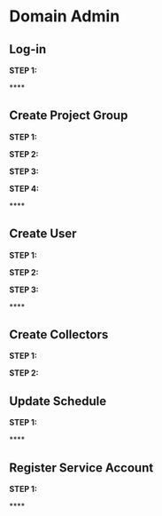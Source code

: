 # Domain Admin

## Log-in

**STEP 1:** 

\*\*\*\*

## Create Project Group

**STEP 1:** 

**STEP 2:**

**STEP 3:**

**STEP 4:**

\*\*\*\*

## Create User

**STEP 1:** 

**STEP 2:**

**STEP 3:**

\*\*\*\*

## Create Collectors

**STEP 1:** 

**STEP 2:**



## Update Schedule

**STEP 1:** 

\*\*\*\*

## Register Service Account

**STEP 1:** 

\*\*\*\*

